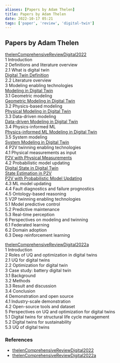 ```yaml
---
aliases: [Papers by Adam Thelen]
title: Papers by Adam Thelen
date: 2022-10-17 05:21
tags: ['paper', 'review', 'digital-twin']
---
```


## Papers by Adam Thelen

[thelenComprehensiveReviewDigital2022](../zotero/thelenComprehensiveReviewDigital2022.md)  
1 Introduction  
2 Definitions and literature overview  
2.1 What is digital twin  
[Digital Twin Definition](../digital-twin/definition-DT.md)  
2.2 Literature overview  
3 Modeling enabling technologies  
[Modeling in Digital Twin](../dt-modeling/DT-modeling.md)  
3.1 Geometric modeling  
[Geometric Modeling in Digital Twin](../dt-modeling/DT-modeling-geometric.md)  
3.2 Physics-based modeling  
[Physical Modeling in Digital Twin](../dt-modeling/DT-modeling-physic.md)  
3.3 Data-driven modeling  
[Data-driven Modeling in Digital Twin](../dt-modeling/DT-modeling-data-driven.md)  
3.4 Physics-informed ML  
[Physics-informed ML Modeling in Digital Twin](../dt-modeling/DT-modeling-physic-informed-ML.md)  
3.5 System modeling  
[System Modeling in Digital Twin](../dt-modeling/DT-modeling-system.md)  
4 P2V twinning enabling technologies  
4.1 Physical measurements as input  
[P2V with Physical Measurements](../dt-p2v/p2v-physical.md)  
4.2 Probabilistic model updating  
[Digital State in Digital Twin](../dt-p2v/digital-state.md)  
[State Estimation in P2V](../dt-p2v/state-estimation.md)  
[P2V with Probabilistic Model Updating](../dt-p2v/state-estimation.md)  
4.3 ML model updating  
4.4 Fault diagnostics and failure prognostics  
4.5 Ontology-based reasoning  
5 V2P twinning enabling technologies  
5.1 Model predictive control  
5.2 Predictive maintenance  
5.3 Real-time perception  
6 Perspectives on modeling and twinning  
6.1 Federated learning  
6.2 Domain adoption  
6.3 Deep reinforcement learning

[thelenComprehensiveReviewDigital2022a](../zotero/thelenComprehensiveReviewDigital2022a.md)  
1 Introduction  
2 Roles of UQ and optimization in digital twins  
2.1 UQ for digital twins  
2.2 Optimization for digital twin  
3 Case study: battery digital twin  
3.1 Background  
3.2 Methods  
3.3 Result and discussion  
3.4 Conclusion  
4 Demonstration and open source  
4.1 Industry-scale demonstration  
4.2 Open-source tools and dataset  
5 Perspectives on UQ and optimization for digital twins  
5.1 Digital twins for structural life cycle management  
5.2 Digital twins for sustainability  
5.3 UQ of digital twins

### References

- [thelenComprehensiveReviewDigital2022](../zotero/thelenComprehensiveReviewDigital2022.md)
- [thelenComprehensiveReviewDigital2022a](../zotero/thelenComprehensiveReviewDigital2022a.md)
